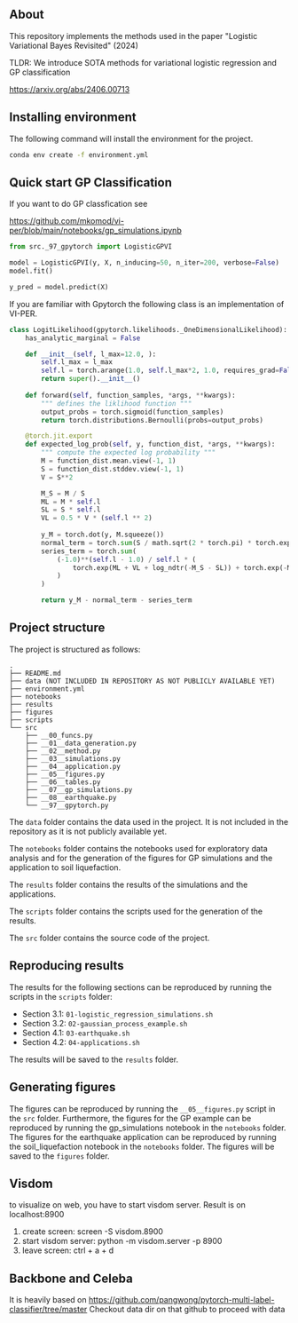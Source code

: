 ## About

This repository implements the methods used in the paper "Logistic Variational Bayes Revisited" (2024)

TLDR: We introduce SOTA methods for variational logistic regression and GP classification

https://arxiv.org/abs/2406.00713

## Installing environment

The following command will install the environment for the project.

```bash
conda env create -f environment.yml
```


## Quick start GP Classification

If you want to do GP classfication see

https://github.com/mkomod/vi-per/blob/main/notebooks/gp_simulations.ipynb

```python
from src._97_gpytorch import LogisticGPVI

model = LogisticGPVI(y, X, n_inducing=50, n_iter=200, verbose=False)
model.fit()

y_pred = model.predict(X)
```

If you are familiar with Gpytorch the following class is an implementation of VI-PER.

```python
class LogitLikelihood(gpytorch.likelihoods._OneDimensionalLikelihood):
    has_analytic_marginal = False

    def __init__(self, l_max=12.0, ):
        self.l_max = l_max
        self.l = torch.arange(1.0, self.l_max*2, 1.0, requires_grad=False)
        return super().__init__()
 
    def forward(self, function_samples, *args, **kwargs):
        """ defines the liklihood function """
        output_probs = torch.sigmoid(function_samples)
        return torch.distributions.Bernoulli(probs=output_probs)

    @torch.jit.export
    def expected_log_prob(self, y, function_dist, *args, **kwargs):
        """ compute the expected log probability """
        M = function_dist.mean.view(-1, 1)
        S = function_dist.stddev.view(-1, 1)
        V = S**2

        M_S = M / S
        ML = M * self.l
        SL = S * self.l
        VL = 0.5 * V * (self.l ** 2)
        
        y_M = torch.dot(y, M.squeeze())
        normal_term = torch.sum(S / math.sqrt(2 * torch.pi) * torch.exp(-0.5 * M**2 / V) + M * ndtr(M_S))
        series_term = torch.sum(
            (-1.0)**(self.l - 1.0) / self.l * (
                torch.exp(ML + VL + log_ndtr(-M_S - SL)) + torch.exp(-ML + VL + log_ndtr(M_S - SL))
            )
        )

        return y_M - normal_term - series_term
```



## Project structure

The project is structured as follows:

```
.
├── README.md
├── data (NOT INCLUDED IN REPOSITORY AS NOT PUBLICLY AVAILABLE YET) 
├── environment.yml
├── notebooks
├── results
├── figures
├── scripts
└── src
    ├── __00_funcs.py
    ├── __01__data_generation.py
    ├── __02__method.py
    ├── __03__simulations.py
    ├── __04__application.py
    ├── __05__figures.py
    ├── __06__tables.py
    ├── __07__gp_simulations.py
    ├── __08__earthquake.py
    └── __97__gpytorch.py
```

The `data` folder contains the data used in the project. It is not included in the repository as it is not publicly available yet.

The `notebooks` folder contains the notebooks used for exploratory data analysis and for the generation of the figures for GP simulations and the application to soil liquefaction.

The `results` folder contains the results of the simulations and the applications.

The `scripts` folder contains the scripts used for the generation of the results.

The `src` folder contains the source code of the project.


## Reproducing results

The results for the following sections can be reproduced by running the scripts in the `scripts` folder:

- Section 3.1: `01-logistic_regression_simulations.sh`
- Section 3.2: `02-gaussian_process_example.sh`
- Section 4.1: `03-earthquake.sh`
- Section 4.2: `04-applications.sh`

The results will be saved to the `results` folder.

## Generating figures

The figures can be reproduced by running the `__05__figures.py` script in the `src` folder. Furthermore, the figures for the GP example can be reproduced by running the gp_simulations notebook in the `notebooks` folder. The figures for the earthquake application can be reproduced by running the soil_liquefaction notebook in the `notebooks` folder. The figures will be saved to the `figures` folder.

## Visdom
to visualize on web, you have to start visdom server. Result is on localhost:8900
1. create screen: 
   screen -S visdom.8900
2. start visdom server:
   python -m visdom.server -p 8900
3. leave screen: 
   ctrl + a + d

## Backbone and Celeba
It is heavily based on https://github.com/pangwong/pytorch-multi-label-classifier/tree/master
Checkout data dir on that github to proceed with data
